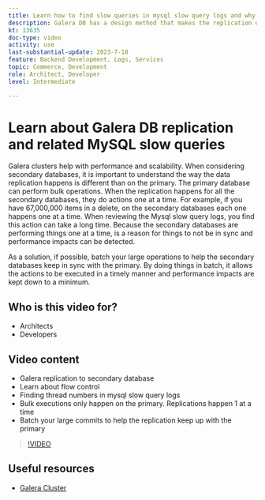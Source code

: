 ```yaml
---
title: Learn how to find slow queries in mysql slow query logs and why the Galera DB replication design method may be the reason
description: Galera DB has a design method that makes the replication of data to secondary databases take longer than the primary. Learn how to find these events in mysql slow query log, and the underlying reason why you see entries in the slow query logs and perhaps how to prevent them in the future.
kt: 13635
doc-type: video
activity: use
last-substantial-update: 2023-7-18
feature: Backend Development, Logs, Services
topic: Commerce, Development
role: Architect, Developer
level: Intermediate

---
```

# Learn about Galera DB replication and related MySQL slow queries

Galera clusters help with performance and scalability. When considering secondary databases, it is important to understand the way the data replication happens is different than on the primary. The primary database can perform bulk operations. When the replication happens for all the secondary databases, they do actions one at a time. For example, if you have 67,000,000 items in a delete, on the secondary databases each one happens one at a time. When reviewing the Mysql slow query logs, you find this action can take a long time. Because the secondary databases are performing things one at a time, is a reason for things to not be in sync and performance impacts can be detected.

As a solution, if possible, batch your large operations to help the secondary databases keep in sync with the primary. By doing things in batch, it allows the actions to be executed in a timely manner and performance impacts are kept down to a minimum.

## Who is this video for?

- Architects
- Developers

## Video content

- Galera replication to secondary database
- Learn about flow control
- Finding thread numbers in mysql slow query logs
- Bulk executions only happen on the primary. Replications happen 1 at a time
- Batch your large commits to help the replication keep up with the primary

>[!VIDEO](https://video.tv.adobe.com/v/3421688?learn=on)

## Useful resources

- [Galera Cluster](https://galeracluster.com/)
